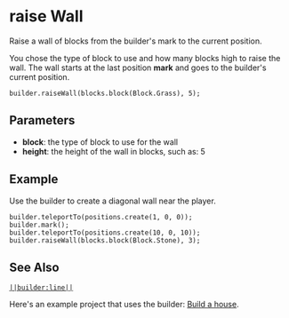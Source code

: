 # raise Wall

Raise a wall of blocks from the builder's mark to the current position.

You chose the type of block to use and how many blocks high to raise the wall. The wall starts at the last position **mark** and goes to the builder's current position.

```sig
builder.raiseWall(blocks.block(Block.Grass), 5);
```

## Parameters

* **block**: the type of block to use for the wall
* **height**: the height of the wall in blocks, such as: 5

## Example

Use the builder to create a diagonal wall near the player.

```blocks
builder.teleportTo(positions.create(1, 0, 0));
builder.mark();
builder.teleportTo(positions.create(10, 0, 10));
builder.raiseWall(blocks.block(Block.Stone), 3);
```

## See Also

[`||builder:line||`](/reference/builder/line)

Here's an example project that uses the builder: [Build a house](/examples/house-builder).